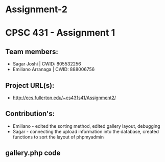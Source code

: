 # Assignment-2

# CPSC 431 - Assignment 1

## Team members:
- Sagar Joshi | CWID: 805532256
- Emiliano Arranaga | CWID: 888006756

## Project URL(s):
- http://ecs.fullerton.edu/~cs431s41/Assignment2/

## Contribution's:
- Emiliano - edited the sorting method, edited gallery layout, debugging 
- Sagar - connecting the upload information into the database, created functions to sort the layout of phpmyadmin

## gallery.php code
